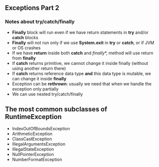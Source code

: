 ## Exceptions Part 2

### Notes about try/catch/finally
- **Finally** block will run even if we have return statements in **try** and/or **catch** blocks
- **Finally** will not run only if we use **System.exit** in **try** or **catch**, or if JVM or OS crashes
- If we have **return** inside both **catch** and *finally**, method will use return from **finally**
- If **catch** returns primitive, we cannot change it inside finally (without using another return there)
- If **catch** returns reference data type **and** this data type is mutable, we can change it inside **finally**
- Exception can be **rethrown**: usually we need that when we handle the exception only partially
- We can use nested try/catch/finally

## The most common subclasses of RuntimeException
- IndexOutOfBoundsException
- ArithmeticException
- ClassCastException
- IllegalArgumentsException
- IllegalStateException
- NullPointerException
- NumberFormatException